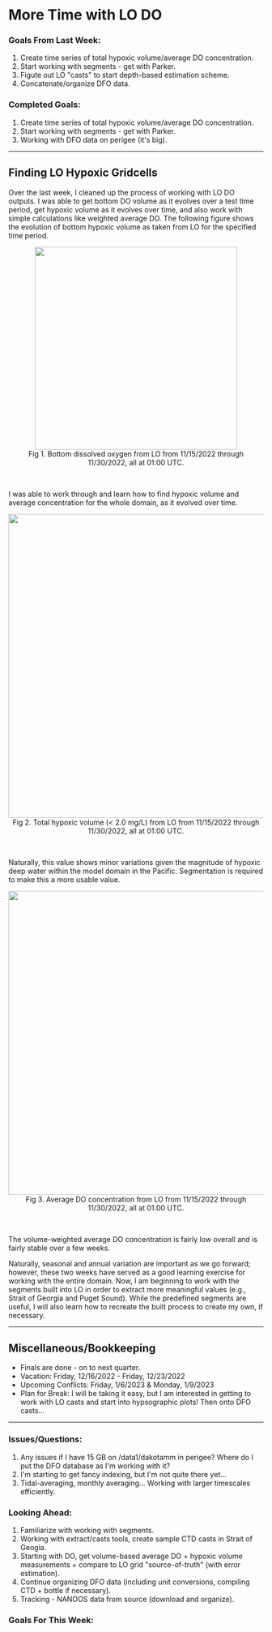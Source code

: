 # More Time with LO DO

### Goals From Last Week:
1. Create time series of total hypoxic volume/average DO concentration.
2. Start working with segments - get with Parker.
3. Figute out LO "casts" to start depth-based estimation scheme.
4. Concatenate/organize DFO data.

### Completed Goals:
1. Create time series of total hypoxic volume/average DO concentration.
2. Start working with segments - get with Parker.
3. Working with DFO data on perigee (it's big).

---

## Finding LO Hypoxic Gridcells

Over the last week, I cleaned up the process of working with LO DO outputs. I was able to get bottom DO volume as it evolves over a test time period, get hypoxic volume as it evolves over time, and also work with simple calculations like weighted average DO. The following figure shows the evolution of bottom hypoxic volume as taken from LO for the specified time period.

<p style="text-align:center;"><img src="https://user-images.githubusercontent.com/55995675/207697706-a5c0cddc-41b9-44d4-88f7-7c4328fe20be.gif" width="400"/><br>Fig 1. Bottom dissolved oxygen from LO from 11/15/2022 through 11/30/2022, all at 01:00 UTC.</p><br>

I was able to work through and learn how to find hypoxic volume and average concentration for the whole domain, as it evolved over time.

<p style="text-align:center;"><img src="https://user-images.githubusercontent.com/55995675/207698439-2579f9e9-7ddd-47ed-a1da-0bef34dad6b1.png" width="600"/><br>Fig 2. Total hypoxic volume (< 2.0 mg/L) from LO from 11/15/2022 through 11/30/2022, all at 01:00 UTC.</p><br>

Naturally, this value shows minor variations given the magnitude of hypoxic deep water within the model domain in the Pacific. Segmentation is required to make this a more usable value.

<p style="text-align:center;"><img src="https://user-images.githubusercontent.com/55995675/207698500-8cde9f3d-4cd6-455c-956a-b256a5163536.png" width="600"/><br>Fig 3. Average DO concentration from LO from 11/15/2022 through 11/30/2022, all at 01:00 UTC.</p><br>

The volume-weighted average DO concentration is fairly low overall and is fairly stable over a few weeks.

Naturally, seasonal and annual variation are important as we go forward; however, these two weeks have served as a good learning exercise for working with the entire domain. Now, I am beginning to work with the segments built into LO in order to extract more meaningful values (e.g., Strait of Georgia and Puget Sound). While the predefined segments are useful, I will also learn how to recreate the built process to create my own, if necessary.

---

## Miscellaneous/Bookkeeping 
* Finals are done - on to next quarter.
* Vacation: Friday, 12/16/2022 - Friday, 12/23/2022
* Upcoming Conflicts: Friday, 1/6/2023 & Monday, 1/9/2023
* Plan for Break: I will be taking it easy, but I am interested in getting to work with LO casts and start into hypsographic plots! Then onto DFO casts...

---

### Issues/Questions:
1. Any issues if I have 15 GB on /data1/dakotamm in perigee? Where do I put the DFO database as I'm working with it?
2. I'm starting to get fancy indexing, but I'm not quite there yet...
3. Tidal-averaging, monthly averaging... Working with larger timescales efficiently.

### Looking Ahead:
1. Familiarize with working with segments.
2. Working with extract/casts tools, create sample CTD casts in Strait of Geogia.
3. Starting with DO, get volume-based average DO + hypoxic volume measurements + compare to LO grid "source-of-truth" (with error estimation).
4. Continue organizing DFO data (including unit conversions, compiling CTD + bottle if necessary).
5. Tracking - NANOOS data from source (download and organize).

### Goals For This Week:

